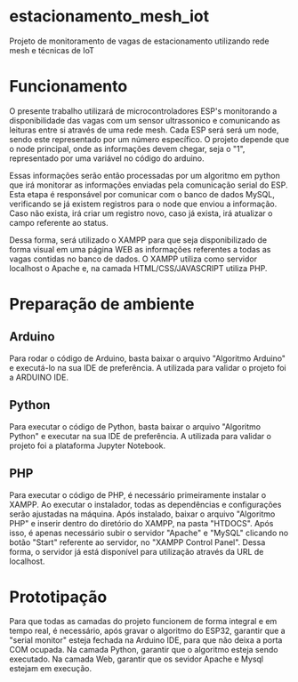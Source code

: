 # estacionamento_mesh_iot
Projeto de monitoramento de vagas de estacionamento utilizando rede mesh e técnicas de IoT

# Funcionamento
O presente trabalho utilizará de microcontroladores ESP's monitorando a disponibilidade das vagas com um sensor ultrassonico e comunicando as leituras entre si através de uma rede mesh.
Cada ESP será será um node, sendo este representado por um número específico. O projeto depende que o node principal, onde as informações devem chegar, seja o "1", representado por uma variável no código do arduino.

Essas informações serão então processadas por um algoritmo em python que irá monitorar as informações enviadas pela comunicação serial do ESP. Esta etapa é responsável por comunicar com o banco de dados MySQL, verificando se já existem registros para o node que enviou a informação. Caso não exista, irá criar um registro novo, caso já exista, irá atualizar o campo referente ao status.

Dessa forma, será utilizado o XAMPP para que seja disponibilizado de forma visual em uma página WEB as informações referentes a todas as vagas contidas no banco de dados. O XAMPP utiliza como servidor localhost o Apache e, na camada HTML/CSS/JAVASCRIPT utiliza PHP.

# Preparação de ambiente
## Arduino
Para rodar o código de Arduino, basta baixar o arquivo "Algoritmo Arduino" e executá-lo na sua IDE de preferência. A utilizada para validar o projeto foi a ARDUINO IDE.

## Python
Para executar o código de Python, basta baixar o arquivo "Algoritmo Python" e executar na sua IDE de preferência. A utilizada para validar o projeto foi a plataforma Jupyter Notebook.

## PHP
Para executar o código de PHP, é necessário primeiramente instalar o XAMPP. Ao executar o instalador, todas as dependências e configurações serão ajustadas na máquina. Após instalado, baixar o arquivo "Algoritmo PHP" e inserir dentro do diretório do XAMPP, na pasta "HTDOCS". Após isso, é apenas necessário subir o servidor "Apache" e "MySQL" clicando no botão "Start" referente ao servidor, no "XAMPP Control Panel". Dessa forma, o servidor já está disponível para utilização através da URL de localhost.

# Prototipação
Para que todas as camadas do projeto funcionem de forma integral e em tempo real, é necessário, após gravar o algoritmo do ESP32, garantir que a "serial monitor" esteja fechada na Arduino IDE, para que não deixa a porta COM ocupada.
Na camada Python, garantir que o algoritmo esteja sendo executado.
Na camada Web, garantir que os sevidor Apache e Mysql estejam em execução.
